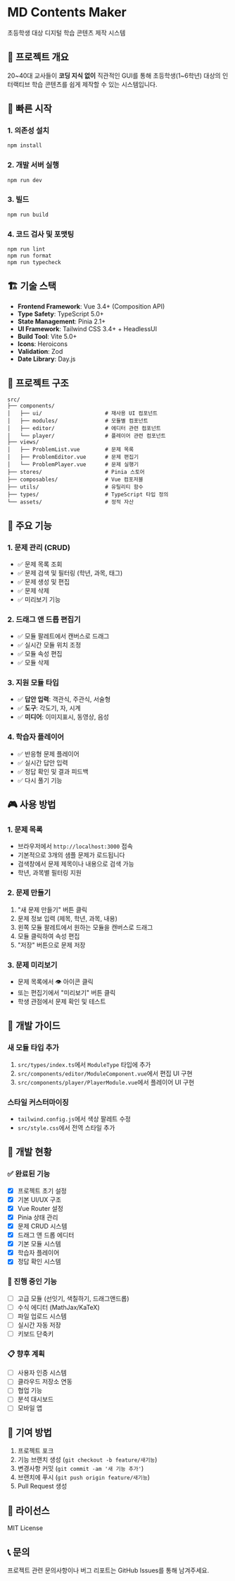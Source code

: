 # MD Contents Maker

초등학생 대상 디지털 학습 콘텐츠 제작 시스템

## 🎯 프로젝트 개요

20~40대 교사들이 **코딩 지식 없이** 직관적인 GUI를 통해 초등학생(1~6학년) 대상의 인터랙티브 학습 콘텐츠를 쉽게 제작할 수 있는 시스템입니다.

## 🚀 빠른 시작

### 1. 의존성 설치
```bash
npm install
```

### 2. 개발 서버 실행
```bash
npm run dev
```

### 3. 빌드
```bash
npm run build
```

### 4. 코드 검사 및 포맷팅
```bash
npm run lint
npm run format
npm run typecheck
```

## 🏗️ 기술 스택

- **Frontend Framework**: Vue 3.4+ (Composition API)
- **Type Safety**: TypeScript 5.0+
- **State Management**: Pinia 2.1+
- **UI Framework**: Tailwind CSS 3.4+ + HeadlessUI
- **Build Tool**: Vite 5.0+
- **Icons**: Heroicons
- **Validation**: Zod
- **Date Library**: Day.js

## 📁 프로젝트 구조

```
src/
├── components/
│   ├── ui/                    # 재사용 UI 컴포넌트
│   ├── modules/               # 모듈별 컴포넌트
│   ├── editor/                # 에디터 관련 컴포넌트
│   └── player/                # 플레이어 관련 컴포넌트
├── views/
│   ├── ProblemList.vue        # 문제 목록
│   ├── ProblemEditor.vue      # 문제 편집기
│   └── ProblemPlayer.vue      # 문제 실행기
├── stores/                    # Pinia 스토어
├── composables/               # Vue 컴포저블
├── utils/                     # 유틸리티 함수
├── types/                     # TypeScript 타입 정의
└── assets/                    # 정적 자산
```

## 🎨 주요 기능

### 1. 문제 관리 (CRUD)
- ✅ 문제 목록 조회
- ✅ 문제 검색 및 필터링 (학년, 과목, 태그)
- ✅ 문제 생성 및 편집
- ✅ 문제 삭제
- ✅ 미리보기 기능

### 2. 드래그 앤 드롭 편집기
- ✅ 모듈 팔레트에서 캔버스로 드래그
- ✅ 실시간 모듈 위치 조정
- ✅ 모듈 속성 편집
- ✅ 모듈 삭제

### 3. 지원 모듈 타입
- ✅ **답안 입력**: 객관식, 주관식, 서술형
- ✅ **도구**: 각도기, 자, 시계
- ✅ **미디어**: 이미지표시, 동영상, 음성

### 4. 학습자 플레이어
- ✅ 반응형 문제 플레이어
- ✅ 실시간 답안 입력
- ✅ 정답 확인 및 결과 피드백
- ✅ 다시 풀기 기능

## 🎮 사용 방법

### 1. 문제 목록
- 브라우저에서 `http://localhost:3000` 접속
- 기본적으로 3개의 샘플 문제가 로드됩니다
- 검색창에서 문제 제목이나 내용으로 검색 가능
- 학년, 과목별 필터링 지원

### 2. 문제 만들기
1. "새 문제 만들기" 버튼 클릭
2. 문제 정보 입력 (제목, 학년, 과목, 내용)
3. 왼쪽 모듈 팔레트에서 원하는 모듈을 캔버스로 드래그
4. 모듈 클릭하여 속성 편집
5. "저장" 버튼으로 문제 저장

### 3. 문제 미리보기
- 문제 목록에서 👁️ 아이콘 클릭
- 또는 편집기에서 "미리보기" 버튼 클릭
- 학생 관점에서 문제 확인 및 테스트

## 🔧 개발 가이드

### 새 모듈 타입 추가
1. `src/types/index.ts`에서 `ModuleType` 타입에 추가
2. `src/components/editor/ModuleComponent.vue`에서 편집 UI 구현
3. `src/components/player/PlayerModule.vue`에서 플레이어 UI 구현

### 스타일 커스터마이징
- `tailwind.config.js`에서 색상 팔레트 수정
- `src/style.css`에서 전역 스타일 추가

## 📝 개발 현황

### ✅ 완료된 기능
- [x] 프로젝트 초기 설정
- [x] 기본 UI/UX 구조
- [x] Vue Router 설정
- [x] Pinia 상태 관리
- [x] 문제 CRUD 시스템
- [x] 드래그 앤 드롭 에디터
- [x] 기본 모듈 시스템
- [x] 학습자 플레이어
- [x] 정답 확인 시스템

### 🚧 진행 중인 기능
- [ ] 고급 모듈 (선잇기, 색칠하기, 드래그앤드롭)
- [ ] 수식 에디터 (MathJax/KaTeX)
- [ ] 파일 업로드 시스템
- [ ] 실시간 자동 저장
- [ ] 키보드 단축키

### 📋 향후 계획
- [ ] 사용자 인증 시스템
- [ ] 클라우드 저장소 연동
- [ ] 협업 기능
- [ ] 분석 대시보드
- [ ] 모바일 앱

## 🤝 기여 방법

1. 프로젝트 포크
2. 기능 브랜치 생성 (`git checkout -b feature/새기능`)
3. 변경사항 커밋 (`git commit -am '새 기능 추가'`)
4. 브랜치에 푸시 (`git push origin feature/새기능`)
5. Pull Request 생성

## 📄 라이선스

MIT License

## 📞 문의

프로젝트 관련 문의사항이나 버그 리포트는 GitHub Issues를 통해 남겨주세요.